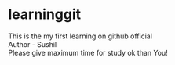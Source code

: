 # learninggit
This is the my first learning on github official <br> Author - Sushil <br> Please give maximum time for study ok than You!
